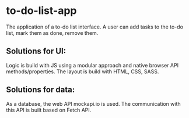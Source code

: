 # to-do-list-app
The application of a to-do list interface. A user can add tasks to the to-do list, mark them as done, remove them. 
## Solutions for UI:
Logic is build with JS using a modular approach and native browser API methods/properties. The layout is build with HTML, CSS, SASS.
## Solutions for data:
As a database, the web API mockapi.io is used. The communication with this API is built based on Fetch API.
